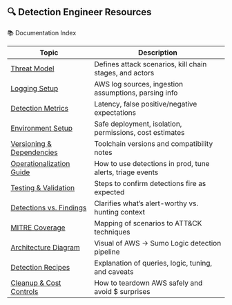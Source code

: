 ## 🔍 Detection Engineer Resources
📚 Documentation Index

| Topic                                                        | Description                                               |
| ------------------------------------------------------------ | --------------------------------------------------------- |
| [Threat Model](docs/threat_model.md)                         | Defines attack scenarios, kill chain stages, and actors   |
| [Logging Setup](docs/logging_setup.md)                       | AWS log sources, ingestion assumptions, parsing info      |
| [Detection Metrics](docs/detection_metrics.md)               | Latency, false positive/negative expectations             |
| [Environment Setup](docs/environment_setup.md)               | Safe deployment, isolation, permissions, cost estimates   |
| [Versioning & Dependencies](docs/versioning_dependencies.md) | Toolchain versions and compatibility notes                |
| [Operationalization Guide](docs/operationalization.md)       | How to use detections in prod, tune alerts, triage events |
| [Testing & Validation](docs/testing_validation.md)           | Steps to confirm detections fire as expected              |
| [Detections vs. Findings](docs/detections_vs_findings.md)    | Clarifies what’s alert-worthy vs. hunting context         |
| [MITRE Coverage](docs/mitre_coverage.md)                     | Mapping of scenarios to ATT\&CK techniques                |
| [Architecture Diagram](docs/logging_architecture.md)         | Visual of AWS → Sumo Logic detection pipeline             |
| [Detection Recipes](docs/detections/recipes.md)              | Explanation of queries, logic, tuning, and caveats        |
| [Cleanup & Cost Controls](docs/cleanup_and_costs.md)         | How to teardown AWS safely and avoid \$ surprises         |

